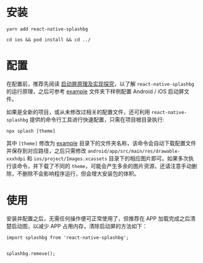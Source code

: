 # 安装

`yarn add react-native-splashbg`

`cd ios && pod install && cd ../`


# 配置

在配置前，推荐先阅读 [启动屏原理及实现探究](docs)，以了解 `react-native-splashbg` 的运行原理，之后可参考 [example](example) 文件夹下样例配置 Android / iOS 启动屏文件。

如果是全新的项目，或从未修改过相关的配置文件，还可利用 `react-native-splashbg` 提供的命令行工具进行快速配置，只需在项目根目录执行:

`npx splash [theme]`

其中 `[theme]` 修改为 [example](example) 目录下的文件夹名称，该命令会自动下载配置文件并保存到对应路径，之后只需修改 `android/app/src/main/res/drawable-xxxhdpi` 和 `ios/project/Images.xcassets` 目录下的相应图片即可。如果多次执行该命令，并下载了不同的 `theme`，可能会产生多余的图片资源，还请注意手动删除，不删除不会影响程序运行，但会增大安装包的体积。


# 使用

安装并配置之后，无需任何操作便可正常使用了，但推荐在 APP 加载完成之后清楚启动图，以减少 APP 占用内存，清除启动屏的方法如下：

```
import splashbg from 'react-native-splashbg';


splashbg.remove();
```